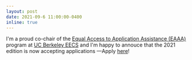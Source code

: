 ```yaml
---
layout: post
date: 2021-09-6 11:00:00-0400
inline: true
---
```


I'm a proud co-chair of the [Equal Access to Application Assistance (EAAA)](https://sites.google.com/berkeley.edu/eaaa/home) program at [UC Berkeley EECS](https://eecs.berkeley.edu/) and I'm happy to annouce that the 2021 edition is now accepting applications —Apply [here](https://sites.google.com/berkeley.edu/eaaa/home)!